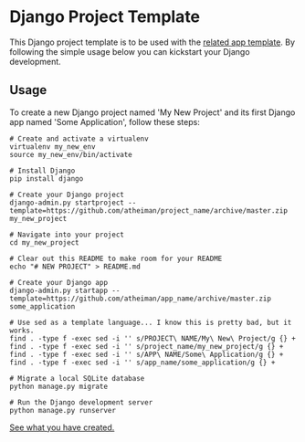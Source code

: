 # Django Project Template

This Django project template is to be used with the [related app template](https://github.com/atheiman/app_name). By following the simple usage below you can kickstart your Django development.

## Usage

To create a new Django project named 'My New Project' and its first Django app named 'Some Application', follow these steps:

```shell
# Create and activate a virtualenv
virtualenv my_new_env
source my_new_env/bin/activate

# Install Django
pip install django

# Create your Django project
django-admin.py startproject --template=https://github.com/atheiman/project_name/archive/master.zip my_new_project

# Navigate into your project
cd my_new_project

# Clear out this README to make room for your README
echo "# NEW PROJECT" > README.md

# Create your Django app
django-admin.py startapp --template=https://github.com/atheiman/app_name/archive/master.zip some_application

# Use sed as a template language... I know this is pretty bad, but it works.
find . -type f -exec sed -i '' s/PROJECT\ NAME/My\ New\ Project/g {} +
find . -type f -exec sed -i '' s/project_name/my_new_project/g {} +
find . -type f -exec sed -i '' s/APP\ NAME/Some\ Application/g {} +
find . -type f -exec sed -i '' s/app_name/some_application/g {} +

# Migrate a local SQLite database
python manage.py migrate

# Run the Django development server
python manage.py runserver
```

[See what you have created.](http://127.0.0.1:8000/some_application/)
